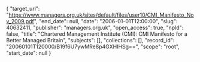 {
  "target_url": "https://www.managers.org.uk/sites/default/files/user10/CMI_Manifesto_Nov_2009.pdf", 
  "end_date": null, 
  "date": "2006-01-01T12:00:00", 
  "slug": 40632411, 
  "publisher": "managers.org.uk", 
  "open_access": true, 
  "npld": false, 
  "title": "Chartered Management Institute (CMI): CMI Manifesto for a Better Managed Britain", 
  "subjects": [], 
  "collections": [], 
  "record_id": "20060101T120000/B19f6U7ywMRe8p4GXHIHSg==", 
  "scope": "root", 
  "start_date": null
}

